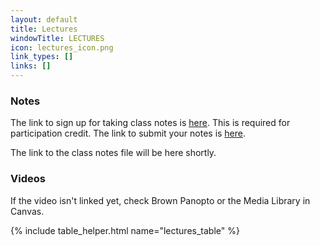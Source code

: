 ```yaml
---
layout: default
title: Lectures
windowTitle: LECTURES
icon: lectures_icon.png
link_types: []
links: []
---
```


<!-- # {{ page.title }} -->

### Notes

The link to sign up for taking class notes is [here](https://docs.google.com/spreadsheets/d/1jRZym7Hdt963EoXKxf8VOxLkiTKqgnZtTSkKAKhlFxo/edit#gid=0). This is required for participation credit. 
The link to submit your notes is [here](https://docs.google.com/forms/d/e/1FAIpQLSfyd-iRXC0L3YXgH2DSeQigo2bok12Otz6--Am4loeyn7-3VQ/viewform). 

The link to the class notes file will be here shortly.

### Videos

If the video isn't linked yet, check Brown Panopto or the Media Library in Canvas.

<!---
If the video of a certain lecture isn't linked yet, go to the link of another video, click the "Lecture Capture-CSCI 0200-Spring 2022" folder at the top, and the video will be there! --> 

{% include table_helper.html name="lectures_table" %}
